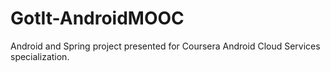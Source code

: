 # GotIt-AndroidMOOC
Android and Spring project presented for Coursera Android Cloud Services specialization.
